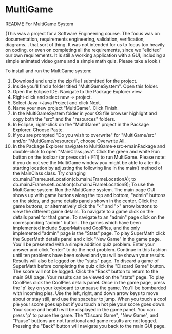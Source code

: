 # MultiGame

README For MultiGame System

(This was a project for a Software Engineering course.  The focus was on documentation, requirements engineering,
validation, verification, diagrams... that sort of thing.  It was not intended for us to focus too heavily on coding,
or even on completing all the requirements, since we "elicited" our own requirements.  It is still a working application
with a GUI, including a simple animated video game and a simple math quiz.  Please take a look.)

To install and run the MultiGame system:
1) Download and unzip the zip file I submitted for the project.
2) Inside you'll find a folder titled "MultiGameSystem".  Open this folder.
3) Open the Eclipse IDE.  Navigate to the Package Explorer view.
4) Right-click and select new → project.
5) Select Java→Java Project and click Next.
6) Name your new project "MultiGame".  Click Finish.
7) In the MultiGameSystem folder in your OS file browser highlight and copy both the "src" and the "resources" folders.
8) In Eclipse, right-click on the "MultiGame" project in the Package Explorer.  Choose Paste.
9) If you are prompted "Do you wish to overwrite" for "MultiGame/src" and/or "MultiGame/resources", choose Overwrite All.
10) In the Package Explorer navigate to MultiGame→src→mainPackage and double-click to open "MainClass.java".  Click the green 
and white Run button on the toolbar (or press ctrl + F11) to run MultiGame.
Please note: if you do not see the MultiGame window you might be able to alter its starting location by adjusting the following
line in the main() method of the MainClass class.  Try changing 
        cb.mainJFrame.setLocation(cb.mainJFrameLocationA);
to
        cb.mainJFrame.setLocation(cb.mainJFrameLocationB);
To use the MultiGame system:
Run the MultiGame system.  The main page GUI shows up with game buttons along the top and bottom, "admin" buttons on the sides, 
and game details panels shown in the center.  Click the game buttons, or alternatively click the "<" and ">" arrow buttons to 
view the different game details.  To navigate to a game click on the details panel for that game.  To navigate to an "admin" 
page click on the corresponding "admin" button.
The games which have been implemented include SuperMath and CoolPies, and the only implemented "admin" page is the "Stats" page.
To play SuperMath click the SuperMath details panel and click "New Game" in the game page.  You'll be presented with a simple 
addition quiz problem.  Enter your answer and click "enter" to do the next problem.  Continue in this fashion until ten problems 
have been solved and you will be shown your results.  Results will also be logged on the "stats" page.  To discard a game of 
SuperMath before completing the quiz click the "Discard Game" button.  The score will not be logged.  Click the "Back" button 
to return to the main GUI page.  Your results can be viewed on the "stats" page.
To play CoolPies click the CoolPies details panel.  Once in the game page, press the 'p' key on your keyboard to unpause the game.  You'll be bombarded with incoming pies.  Use the left, right, and down arrow keys to move about or stay still, and use the spacebar to jump.  When you touch a cool pie your score goes up but if you touch a hot pie your score goes down.  Your score and health will be displayed in the game panel.  You can press 'p' to pause the game.  The "Discard Game", "New Game", and "Pause" buttons are not functional and game results are not logged.  Pressing the "Back" button will navigate you back to the main GUI page.

